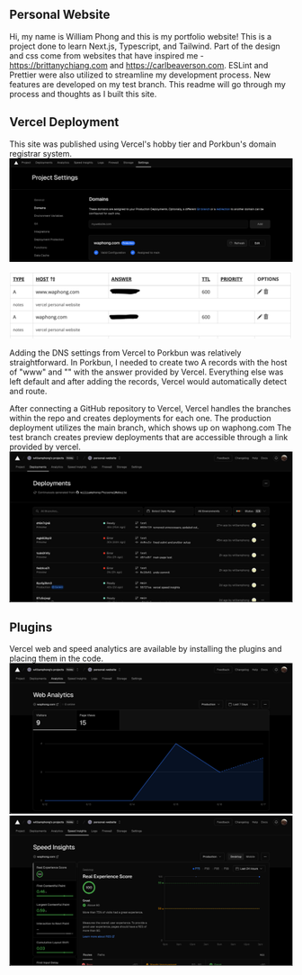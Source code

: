## Personal Website

Hi, my name is William Phong and this is my portfolio website! This is a project done to learn Next.js, Typescript, and Tailwind. Part of the design and css come from websites that have inspired me - https://brittanychiang.com and https://carlbeaverson.com. ESLint and Prettier were also utilized to streamline my development process. New features are developed on my test branch. This readme will go through my process and thoughts as I built this site.

## Vercel Deployment

This site was published using Vercel's hobby tier and Porkbun's domain registrar system.
![porkbun](public/images/readme/domain.png)

![vercel dns](public/images/readme/dns.png)

Adding the DNS settings from Vercel to Porkbun was relatively straightforward. In Porkbun, I needed to create two A records with the host of "www" and "" with the answer provided by Vercel. Everything else was left default and after adding the records, Vercel would automatically detect and route.

After connecting a GitHub repository to Vercel, Vercel handles the branches within the repo and creates deployments for each one. The production deployment utilizes the main branch, which shows up on waphong.com The test branch creates preview deployments that are accessible through a link provided by vercel.
![deployments](public/images/readme/deployments.png)

## Plugins

Vercel web and speed analytics are available by installing the plugins and placing them in the code.
![web analytics](public/images/readme/webanalytics.png)
![speed analytics](public/images/readme/speedanalytics.png)
